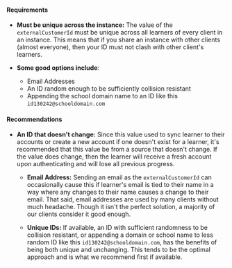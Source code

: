 #### Requirements

- **Must be unique across the instance:**  The value of the `externalCustomerId` must be unique across all learners of every client in an instance. This means that if you share an instance with other clients (almost everyone), then your ID must not clash with other client's learners.

- **Some good options include**:
  - Email Addresses
  - An ID random enough to be sufficiently collision resistant
  - Appending the school domain name to an ID like this `id130242@schooldomain.com`

#### Recommendations

- **An ID that doesn't change:** Since this value used to sync learner to their accounts or create a new account if one doesn't exist for a learner, it's recommended that this value be from a source that doesn't change. If the value does change, then the learner will receive a fresh account upon authenticating and will lose all previous progress.

  - **Email Address:** Sending an email as the `externalCustomerId` can occasionally cause this if learner's email is tied to their name in a way where any changes to their name causes a change to their email. That said, email addresses are used by many clients without much headache. Though it isn't the perfect solution, a majority of our clients consider it good enough.

  - **Unique IDs:** If available, an ID with sufficient randomness to be collision resistant, or appending a domain or school name to less random ID like this `id130242@schooldomain.com`, has the benefits of being both unique and unchanging. This tends to be the optimal approach and is what we recommend first if available.